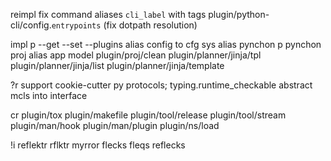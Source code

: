 reimpl
  fix command aliases
  `cli_label` with tags
  plugin/python-cli/config.`entrypoints` (fix dotpath resolution)

impl
  p --get --set --plugins
  alias config to cfg
  sys alias pynchon p
  pynchon proj alias
  app model
  plugin/proj/clean
  plugin/planner/jinja/tpl
  plugin/planner/jinja/list
  plugin/planner/jinja/template

?r
  support cookie-cutter
  py protocols; typing.runtime_checkable
  abstract mcls into interface

cr
  plugin/tox
  plugin/makefile
  plugin/tool/release
  plugin/tool/stream
  plugin/man/hook
  plugin/man/plugin
  plugin/ns/load

!i
  reflektr
  rflktr
  myrror
  flecks
  fleqs
  reflecks
